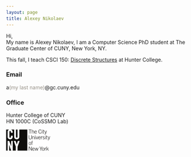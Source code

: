 ```yaml
---
layout: page
title: Alexey Nikolaev
---
```


Hi,  
My name is Alexey Nikolaev, I am a Computer Science PhD student at The Graduate Center of CUNY, New York, NY.

This fall, I teach CSCI 150: [Discrete Structures](/ds/) at Hunter College.

### Email
a<span style="color:#969086;">(my last name)</span>@gc.cuny.edu

### Office
Hunter College of CUNY  
HN 1000C (CoSSMO Lab)

![CUNY](/img/cuny.png)
